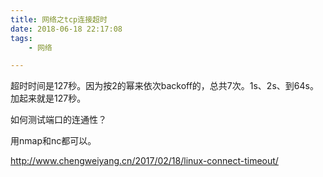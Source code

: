 ```yaml
---
title: 网络之tcp连接超时
date: 2018-06-18 22:17:08
tags:
	- 网络

---
```




超时时间是127秒。因为按2的幂来依次backoff的，总共7次。1s、2s、到64s。加起来就是127秒。

如何测试端口的连通性？



用nmap和nc都可以。



http://www.chengweiyang.cn/2017/02/18/linux-connect-timeout/

